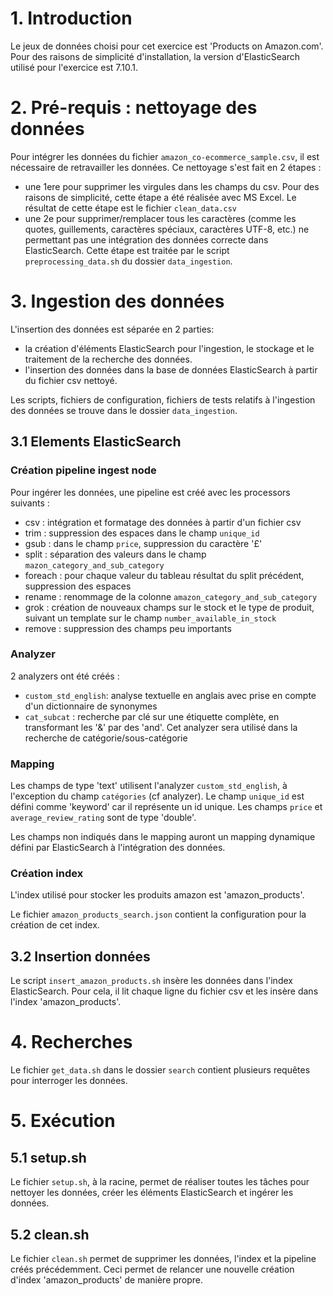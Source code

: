 # 1. Introduction
Le jeux de données choisi pour cet exercice est 'Products on Amazon.com'.
Pour des raisons de simplicité d'installation, la version d'ElasticSearch utilisé pour l'exercice est 7.10.1.

# 2. Pré-requis : nettoyage des données
Pour intégrer les données du fichier `amazon_co-ecommerce_sample.csv`, il est nécessaire de retravailler les données. Ce nettoyage s'est fait en 2 étapes :
- une 1ere pour supprimer les virgules dans les champs du csv. Pour des raisons de simplicité, cette étape a été réalisée avec MS Excel. Le résultat de cette étape est le fichier `clean_data.csv`
- une 2e pour supprimer/remplacer tous les caractères (comme les quotes, guillements, caractères spéciaux, caractères UTF-8, etc.) ne permettant pas une intégration des données correcte dans ElasticSearch. Cette étape est traitée par le script `preprocessing_data.sh` du dossier `data_ingestion`.


# 3. Ingestion des données
L'insertion des données est séparée en 2 parties:
- la création d'éléments ElasticSearch pour l'ingestion, le stockage et le traitement de la recherche des données.
- l'insertion des données dans la base de données ElasticSearch à partir du fichier csv nettoyé.

Les scripts, fichiers de configuration, fichiers de tests relatifs à l'ingestion des données se trouve dans le dossier `data_ingestion`.

## 3.1 Elements ElasticSearch
### Création pipeline ingest node
Pour ingérer les données, une pipeline est créé avec les processors suivants :
- csv : intégration et formatage des données à partir d'un fichier csv
- trim : suppression des espaces dans le champ `unique_id`
- gsub : dans le champ `price`, suppression du caractère '£'
- split : séparation des valeurs dans le champ `mazon_category_and_sub_category`
- foreach : pour chaque valeur du tableau résultat du split précédent, suppression des espaces
- rename : renommage de la colonne `amazon_category_and_sub_category`
- grok : création de nouveaux champs sur le stock et le type de produit, suivant un template sur le champ `number_available_in_stock`
- remove : suppression des champs peu importants

### Analyzer
2 analyzers ont été créés :
- `custom_std_english`: analyse textuelle en anglais avec prise en compte d'un dictionnaire de synonymes
- `cat_subcat` : recherche par clé sur une étiquette complète, en transformant les '&' par des 'and'. Cet analyzer sera utilisé dans la recherche de catégorie/sous-catégorie

### Mapping
Les champs de type 'text' utilisent l'analyzer `custom_std_english`, à l'exception du champ `catégories` (cf analyzer).
Le champ `unique_id` est défini comme 'keyword' car il représente un id unique.
Les champs `price` et `average_review_rating` sont de type 'double'.

Les champs non indiqués dans le mapping auront un mapping dynamique défini par ElasticSearch à l'intégration des données.

### Création index
L'index utilisé pour stocker les produits amazon est 'amazon_products'.

Le fichier `amazon_products_search.json` contient la configuration pour la création de cet index.

## 3.2 Insertion données
Le script `insert_amazon_products.sh` insère les données dans l'index ElasticSearch. Pour cela, il lit chaque ligne du fichier csv et les insère dans l'index 'amazon_products'.

# 4. Recherches
Le fichier `get_data.sh` dans le dossier `search` contient plusieurs requêtes pour interroger les données.

# 5. Exécution
## 5.1 setup.sh
Le fichier `setup.sh`, à la racine, permet de réaliser toutes les tâches pour nettoyer les données, créer les éléments ElasticSearch et ingérer les données.

## 5.2 clean.sh
Le fichier `clean.sh` permet de supprimer les données, l'index et la pipeline créés précédemment. Ceci permet de relancer une nouvelle création d'index 'amazon_products' de manière propre.